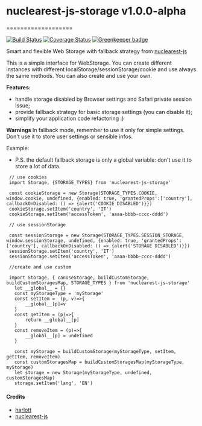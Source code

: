 # nuclearest-js-storage v1.0.0-alpha
===================

[![Build Status](https://travis-ci.org/harlott/nuclearest-js-storage.svg?branch=master)](https://travis-ci.org/harlott/nuclearest-js-storage)  [![Coverage Status](https://coveralls.io/repos/github/harlott/nuclearest-js-storage/badge.svg?branch=master)](https://coveralls.io/github/harlott/nuclearest-js-storage?branch=master) [![Greenkeeper badge](https://badges.greenkeeper.io/harlott/nuclearest-js-storage.svg)](https://greenkeeper.io/)


Smart and flexible Web Storage with fallback strategy from [nuclearest-js](https://github.com/harlott/nuclearest-js) 


This is a simple interface for WebStorage. You can create different instances with different localStorage/sessionStorage/cookie and use always the same methods.
You can also create and use your own.

 **Features:**

 - handle storage disabled by Browser settings and Safari private session issue;
 - provide fallback strategy for basic storage settings (you can disable it);
 - simplify your application code refactoring :)    


 **Warnings**
 In fallback mode, remember to use it only for simple settings. Don't use it to store user settings or sensible infos.


 Example:

 - P.S. the default fallback storage is only a global variable: don't use it to store a lot of data.              

 ```
  // use cookies 	
  import Storage, {STORAGE_TYPES} from 'nuclearest-js-storage'

  const cookieStorage = new Storage(STORAGE_TYPES.COOKIE, window.cookie, undefined, {enabled: true, 'grantedProps':['country'], callbackOnDisabled: () => {alert('COOKIE DISABLED')}})
  cookieStorage.setItem('country', 'IT')
  cookieStorage.setItem('accessToken', 'aaaa-bbbb-cccc-dddd')

  // use sessionStorage 	

  const sessionStorage = new Storage(STORAGE_TYPES.SESSION_STORAGE, window.sessionStorage, undefined, {enabled: true, 'grantedProps':['country'], callbackOnDisabled: () => {alert('STORAGE DISABLED')}})
  sessionStorage.setItem('country', 'IT')
  sessionStorage.setItem('accessToken', 'aaaa-bbbb-cccc-dddd')
  
  //create and use custom
  
  import Storage, { canUseStorage, buildCustomStorage, buildCustomStoragesMap, STORAGE_TYPES } from 'nuclearest-js-storage'
  	let __global__ = {}
    const myStorageType = 'myStorage'
    const setItem =  (p, v)=>{
    	__global__[p]=v
    }
    const getItem = (p)=>{
    	return __global__[p]
    }
    const removeItem = (p)=>{
    	__global__[p] = undefined
    }
    
    const myStorage = buildCustomStorage(myStorageType, setItem, getItem, removeItem)
  	const customStoragesMap = buildCustomStoragesMap(myStorageType, myStorage)
    let storage = new Storage(myStorageType, undefined, customStoragesMap)
	storage.setItem('lang', 'EN')

 ```
 
#### Credits
- [harlott](https://github.com/harlott)
- [nuclearest-js](https://github.com/harlott/nuclearest-js)